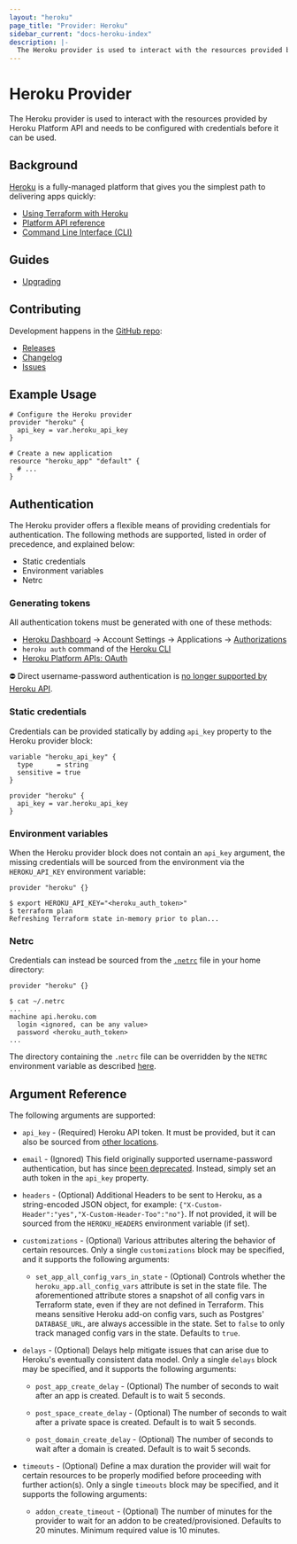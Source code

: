 ```yaml
---
layout: "heroku"
page_title: "Provider: Heroku"
sidebar_current: "docs-heroku-index"
description: |-
  The Heroku provider is used to interact with the resources provided by the Heroku Platform API.
---
```


# Heroku Provider

The Heroku provider is used to interact with the resources provided by Heroku
Platform API and needs to be configured with credentials before it can be used.

## Background

[Heroku](https://www.heroku.com) is a fully-managed platform that gives you the
simplest path to delivering apps quickly:

* [Using Terraform with Heroku](https://devcenter.heroku.com/articles/using-terraform-with-heroku)
* [Platform API reference](https://devcenter.heroku.com/articles/platform-api-reference)
* [Command Line Interface (CLI)](https://devcenter.heroku.com/articles/heroku-cli)

## Guides

* [Upgrading](guides/upgrading.html)

## Contributing

Development happens in the [GitHub repo](https://github.com/heroku/terraform-provider-heroku):

* [Releases](https://github.com/heroku/terraform-provider-heroku/releases)
* [Changelog](https://github.com/heroku/terraform-provider-heroku/blob/master/CHANGELOG.md)
* [Issues](https://github.com/heroku/terraform-provider-heroku/issues)

## Example Usage

```hcl-terraform
# Configure the Heroku provider
provider "heroku" {
  api_key = var.heroku_api_key
}

# Create a new application
resource "heroku_app" "default" {
  # ...
}
```

## Authentication

The Heroku provider offers a flexible means of providing credentials for
authentication. The following methods are supported, listed in order of
precedence, and explained below:

* Static credentials
* Environment variables
* Netrc

### Generating tokens

All authentication tokens must be generated with one of these methods:

* [Heroku Dashboard](https://dashboard.heroku.com) → Account Settings → Applications → [Authorizations](https://dashboard.heroku.com/account/applications)
* `heroku auth` command of the [Heroku CLI](https://devcenter.heroku.com/articles/heroku-cli)
* [Heroku Platform APIs: OAuth](https://devcenter.heroku.com/articles/platform-api-reference#oauth-authorization)

⛔️  Direct username-password authentication is [no longer supported by Heroku API](https://devcenter.heroku.com/changelog-items/2516).

### Static credentials

Credentials can be provided statically by adding `api_key` property
to the Heroku provider block:

```hcl-terraform
variable "heroku_api_key" {
  type      = string
  sensitive = true
}

provider "heroku" {
  api_key = var.heroku_api_key
}
```

### Environment variables

When the Heroku provider block does not contain an `api_key`
argument, the missing credentials will be sourced from the environment via the 
`HEROKU_API_KEY` environment variable:

```hcl-terraform
provider "heroku" {}
```

```shell
$ export HEROKU_API_KEY="<heroku_auth_token>"
$ terraform plan
Refreshing Terraform state in-memory prior to plan...
```

### Netrc

Credentials can instead be sourced from the [`.netrc`](https://ec.haxx.se/usingcurl-netrc.html)
file in your home directory:

```hcl-terraform
provider "heroku" {}
```

```shell
$ cat ~/.netrc
...
machine api.heroku.com
  login <ignored, can be any value>
  password <heroku_auth_token>
...
```

The directory containing the `.netrc` file can be overridden by the `NETRC` environment variable as described [here](https://www.gnu.org/software/inetutils/manual/html_node/The-_002enetrc-file.html).

## Argument Reference

The following arguments are supported:

* `api_key` - (Required) Heroku API token. It must be provided, but it can also
  be sourced from [other locations](#Authentication).

* `email` - (Ignored) This field originally supported username-password authentication, 
  but has since [been deprecated](https://devcenter.heroku.com/changelog-items/2516).
  Instead, simply set an auth token in the `api_key` property.

* `headers` - (Optional) Additional Headers to be sent to Heroku, as a string-encoded JSON object, 
  for example: `{"X-Custom-Header":"yes","X-Custom-Header-Too":"no"}`. If not provided, it will be 
  sourced from the `HEROKU_HEADERS` environment variable (if set).

* `customizations` - (Optional) Various attributes altering the behavior of certain resources.
  Only a single `customizations` block may be specified, and it supports the following arguments:

  * `set_app_all_config_vars_in_state` - (Optional) Controls whether the `heroku_app.all_config_vars` attribute
    is set in the state file. The aforementioned attribute stores a snapshot of all config vars in Terraform state,
    even if they are not defined in Terraform. This means sensitive Heroku add-on config vars,
    such as Postgres' `DATABASE_URL`, are always accessible in the state.
    Set to `false` to only track managed config vars in the state. Defaults to `true`.

* `delays` - (Optional) Delays help mitigate issues that can arise due to
  Heroku's eventually consistent data model. Only a single `delays` block may be
  specified, and it supports the following arguments:

  * `post_app_create_delay` - (Optional) The number of seconds to wait after an
    app is created. Default is to wait 5 seconds.

  * `post_space_create_delay` - (Optional) The number of seconds to wait after a
    private space is created. Default is to wait 5 seconds.

  * `post_domain_create_delay` - (Optional) The number of seconds to wait after
    a domain is created. Default is to wait 5 seconds.

* `timeouts` - (Optional) Define a max duration the provider will wait for certain resources
  to be properly modified before proceeding with further action(s). Only a single `timeouts` block may be specified,
  and it supports the following arguments:

  * `addon_create_timeout` - (Optional) The number of minutes for the provider to wait for an addon to be
  created/provisioned. Defaults to 20 minutes. Minimum required value is 10 minutes.
